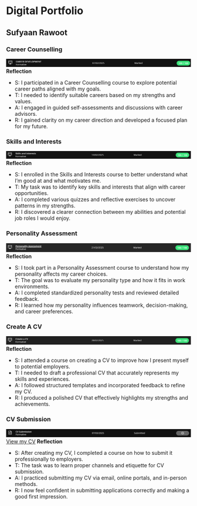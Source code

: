 # Digital Portfolio
## Sufyaan Rawoot

### Career Counselling
![Career Counselling](CareerDevelopment.png)
**Reflection**
* S: I participated in a Career Counselling course to explore potential career paths aligned with my goals.
* T: I needed to identify suitable careers based on my strengths and values.
* A: I engaged in guided self-assessments and discussions with career advisors.
* R: I gained clarity on my career direction and developed a focused plan for my future.

### Skills and Interests
![Skills And Interests](SkillsAndInterests.png)
**Reflection**
* S: I enrolled in the Skills and Interests course to better understand what I’m good at and what motivates me.
* T: My task was to identify key skills and interests that align with career opportunities.
* A: I completed various quizzes and reflective exercises to uncover patterns in my strengths.
* R: I discovered a clearer connection between my abilities and potential job roles I would enjoy.

### Personality Assessment
![Personality Assessment](PersonalityAssessment.png)
**Reflection**
* S: I took part in a Personality Assessment course to understand how my personality affects my career choices.
* T: The goal was to evaluate my personality type and how it fits in work environments.
* A: I completed standardized personality tests and reviewed detailed feedback.
* R: I learned how my personality influences teamwork, decision-making, and career preferences.

### Create A CV
![Create A CV](CreateACV.png)
**Reflection**
* S: I attended a course on creating a CV to improve how I present myself to potential employers.
* T: I needed to draft a professional CV that accurately represents my skills and experiences.
* A: I followed structured templates and incorporated feedback to refine my CV.
* R: I produced a polished CV that effectively highlights my strengths and achievements.

### CV Submission
![CV Submission](CVSubmission.png)
[View my CV](Sufyaan_Rawoot_221075127_CV.pdf)
**Reflection**
* S: After creating my CV, I completed a course on how to submit it professionally to employers.
* T: The task was to learn proper channels and etiquette for CV submission.
* A: I practiced submitting my CV via email, online portals, and in-person methods.
* R: I now feel confident in submitting applications correctly and making a good first impression.

